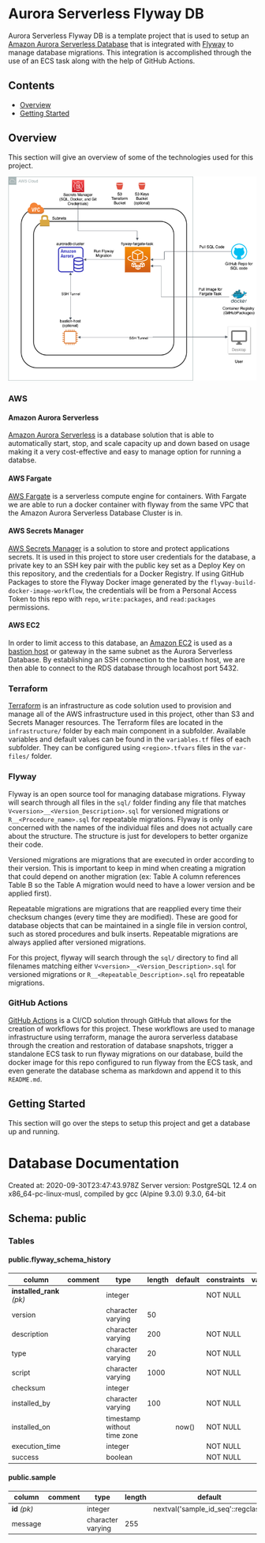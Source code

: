 # Aurora Serverless Flyway DB

Aurora Serverless Flyway DB is a template project that is used to setup an [Amazon Aurora Serverless Database](https://aws.amazon.com/rds/aurora/serverless/) that is integrated with [Flyway](https://flywaydb.org/) to manage database migrations. This integration is accomplished through the use of an ECS task along with the help of GitHub Actions.

## Contents
- [Overview](#Overview)
- [Getting Started](#getting-started)

## Overview

This section will give an overview of some of the technologies used for this project.

![aurora-flyway-infrastructure](assets/aurora-flyway-infrastructure.png)

### AWS

#### Amazon Aurora Serverless

[Amazon Aurora Serverless](https://aws.amazon.com/rds/aurora/serverless/) is a database solution that is able to automatically start, stop, and scale capacity up and down based on usage making it a very cost-effective and easy to manage option for running a databse.

#### AWS Fargate

[AWS Fargate](https://aws.amazon.com/fargate/) is a serverless compute engine for containers. With Fargate we are able to run a docker container with flyway from the same VPC that the Amazon Aurora Serverless Database Cluster is in.

#### AWS Secrets Manager

[AWS Secrets Manager](https://aws.amazon.com/secrets-manager/) is a solution to store and protect applications secrets. It is used in this project to store user credentials for the database, a private key to an SSH key pair with the public key set as a Deploy Key on this repository, and the credentials for a Docker Registry. If using GitHub Packages to store the Flyway Docker image generated by the `flyway-build-docker-image-workflow`, the credentials will be from a Personal Access Token to this repo with `repo`, `write:packages`, and `read:packages` permissions.

#### AWS EC2

In order to limit access to this database, an [Amazon EC2](https://aws.amazon.com/ec2) is used as a [bastion host](https://aws.amazon.com/quickstart/architecture/linux-bastion/) or gateway in the same subnet as the Aurora Serverless Database. By establishing an SSH connection to the bastion host, we are then able to connect to the RDS database through localhost port 5432.

### Terraform

[Terraform](https://www.terraform.io/) is an infrastructure as code solution used to provision and manage all of the AWS infrastructure used in this project, other than S3 and Secrets Manager resources. The Terraform files are located in the `infrastructure/` folder by each main component in a subfolder. Available variables and default values can be found in the `variables.tf` files of each subfolder. They can be configured using `<region>.tfvars` files in the `var-files/` folder.

### Flyway

Flyway is an open source tool for managing database migrations. Flyway will search through all files in the `sql/` folder finding any file that matches `V<version>__<Version_Description>.sql` for versioned migrations or `R__<Procedure_name>.sql` for repeatable migrations. Flyway is only concerned with the names of the individual files and does not actually care about the structure. The structure is just for developers to better organize their code.

Versioned migrations are migrations that are executed in order according to their version. This is important to keep in mind when creating a migration that could depend on another migration (ex: Table A column references Table B so the Table A migration would need to have a lower version and be applied first).

Repeatable migrations are migrations that are reapplied every time their checksum changes (every time they are modified). These are good for database objects that can be maintained in a single file in version control, such as stored procedures and bulk inserts. Repeatable migrations are always applied after versioned migrations.

For this project, flyway will search through the `sql/` directory to find all filenames matching either `V<version>__<Version_Description>.sql` for versioned migrations or `R__<Repeatable_Description>.sql` fro repeatable migrations.

### GitHub Actions

[GitHub Actions](https://github.com/features/actions) is a CI/CD solution through GitHub that allows for the creation of workflows for this project. These workflows are used to manage infrastructure using terraform, manage the aurora serverless database through the creation and restoration of database snapshots, trigger a standalone ECS task to run flyway migrations on our database, build the docker image for this repo configured to run flyway from the ECS task, and even generate the database schema as markdown and append it to this `README.md`.

## Getting Started

This section will go over the steps to setup this project and get a database up and running.

# Database Documentation

Created at: 2020-09-30T23:47:43.978Z
Server version: PostgreSQL 12.4 on x86_64-pc-linux-musl, compiled by gcc (Alpine 9.3.0) 9.3.0, 64-bit
## Schema: public

### Tables

#### public.flyway_schema_history

column | comment | type | length | default | constraints | values
--- | --- | --- | --- | --- | --- | ---
**installed_rank** _(pk)_ |  | integer |  |  | NOT NULL |
version |  | character varying | 50 |  |  |
description |  | character varying | 200 |  | NOT NULL |
type |  | character varying | 20 |  | NOT NULL |
script |  | character varying | 1000 |  | NOT NULL |
checksum |  | integer |  |  |  |
installed_by |  | character varying | 100 |  | NOT NULL |
installed_on |  | timestamp without time zone |  | now() | NOT NULL |
execution_time |  | integer |  |  | NOT NULL |
success |  | boolean |  |  | NOT NULL |

#### public.sample

column | comment | type | length | default | constraints | values
--- | --- | --- | --- | --- | --- | ---
**id** _(pk)_ |  | integer |  | nextval('sample_id_seq'::regclass) | NOT NULL |
message |  | character varying | 255 |  |  |
